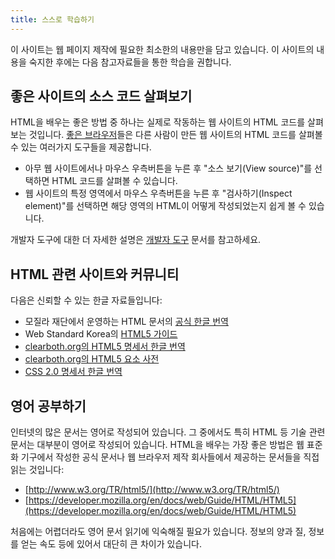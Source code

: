 ```yaml
---
title: 스스로 학습하기
---
```

이 사이트는 웹 페이지 제작에 필요한 최소한의 내용만을 담고 있습니다. 이 사이트의 내용을 숙지한 후에는 다음 참고자료들을 통한 학습을 권합니다.


## 좋은 사이트의 소스 코드 살펴보기

HTML을 배우는 좋은 방법 중 하나는 실제로 작동하는 웹 사이트의 HTML 코드를 살펴보는 것입니다. [좋은 브라우저](/docs/Good_web_browsers.html)들은 다른 사람이 만든 웹 사이트의 HTML 코드를 살펴볼 수 있는 여러가지 도구들을 제공합니다.

*   아무 웹 사이트에서나 마우스 우측버튼을 누른 후 "소스 보기(View source)"를 선택하면 HTML 코드를 살펴볼 수 있습니다.
*   웹 사이트의 특정 영역에서 마우스 우측버튼을 누른 후 "검사하기(Inspect element)"를 선택하면 해당 영역의 HTML이 어떻게 작성되었는지 쉽게 볼 수 있습니다.

개발자 도구에 대한 더 자세한 설명은 [개발자 도구](/docs/Dev_tools.html) 문서를 참고하세요.


## HTML 관련 사이트와 커뮤니티

다음은 신뢰할 수 있는 한글 자료들입니다:

*   모질라 재단에서 운영하는 HTML 문서의 [공식 한글 번역](https://developer.mozilla.org/ko/docs/Web/HTML/HTML5)
*   Web Standard Korea의 [HTML5 가이드](http://webstandards.or.kr/html5/)
*   [clearboth.org의 HTML5 명세서 한글 번역](http://html5.clearboth.org/spec.html)
*   [clearboth.org의 HTML5 요소 사전](http://html5ref.clearboth.org/)
*   [CSS 2.0 명세서 한글 번역](http://trio.co.kr/webrefer/css2/cover.html)


## 영어 공부하기

인터넷의 많은 문서는 영어로 작성되어 있습니다. 그 중에서도 특히 HTML 등 기술 관련 문서는 대부분이 영어로 작성되어 있습니다. HTML을 배우는 가장 좋은 방법은 웹 표준화 기구에서 작성한 공식 문서나 웹 브라우저 제작 회사들에서 제공하는 문서들을 직접 읽는 것입니다:

*   [http://www.w3.org/TR/html5/](http://www.w3.org/TR/html5/)
*   [https://developer.mozilla.org/en/docs/web/Guide/HTML/HTML5](https://developer.mozilla.org/en/docs/web/Guide/HTML/HTML5)

처음에는 어렵더라도 영어 문서 읽기에 익숙해질 필요가 있습니다. 정보의 양과 질, 정보를 얻는 속도 등에 있어서 대단히 큰 차이가 있습니다.
